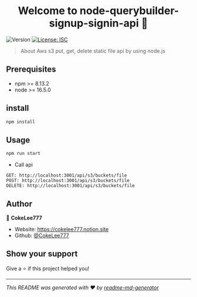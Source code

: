 <h1 align="center">Welcome to node-querybuilder-signup-signin-api 👋</h1>
<p>
  <img alt="Version" src="https://img.shields.io/badge/version-1.0.0-blue.svg?cacheSeconds=2592000" />
  <a href="#" target="_blank">
    <img alt="License: ISC" src="https://img.shields.io/badge/License-ISC-yellow.svg" />
  </a>
</p>

> About Aws s3 put, get, delete static file api by using node.js

## Prerequisites

- npm >= 8.13.2
- node >= 16.5.0

## install

```sh
npm install
```

## Usage

```sh
npm run start
```

- Call api

```
GET: http://localhost:3001/api/s3/buckets/file
POST: http://localhost:3001/api/s3/buckets/file
DELETE: http://localhost:3001/api/s3/buckets/file
```

## Author

👤 **CokeLee777**

* Website: https://cokelee777.notion.site
* Github: [@CokeLee777](https://github.com/CokeLee777)

## Show your support

Give a ⭐️ if this project helped you!

***
_This README was generated with ❤️ by [readme-md-generator](https://github.com/kefranabg/readme-md-generator)_